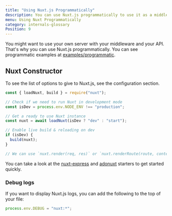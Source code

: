 ```yaml
---
title: "Using Nuxt.js Programmatically"
description: You can use Nuxt.js programmatically to use it as a middleware giving you the freedom of creating your own server for rendering your web applications.
menu: Using Nuxt Programmatically
category: internals-glossary
Position: 9
---
```


You might want to use your own server with your middleware and your API. That's why you can use Nuxt.js programmatically.
You can see programmatic examples at [examples/programmatic](https://github.com/nuxt/nuxt.js/tree/dev/examples/programmatic/scripts).

## Nuxt Constructor

To see the list of options to give to Nuxt.js, see the configuration section.

```js
const { loadNuxt, build } = require("nuxt");

// Check if we need to run Nuxt in development mode
const isDev = process.env.NODE_ENV !== "production";

// Get a ready to use Nuxt instance
const nuxt = await loadNuxt(isDev ? "dev" : "start");

// Enable live build & reloading on dev
if (isDev) {
  build(nuxt);
}

// We can use `nuxt.render(req, res)` or `nuxt.renderRoute(route, context)`
```

You can take a look at the [nuxt-express](https://github.com/nuxt/express) and [adonuxt](https://github.com/nuxt/adonuxt) starters to get started quickly.

### Debug logs

If you want to display Nuxt.js logs, you can add the following to the top of your file:

```js
process.env.DEBUG = "nuxt:*";
```

